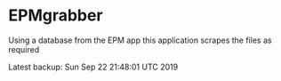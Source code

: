 # EPMgrabber
Using a database from the EPM app this application scrapes the files as required


Latest backup: Sun Sep 22 21:48:01 UTC 2019
